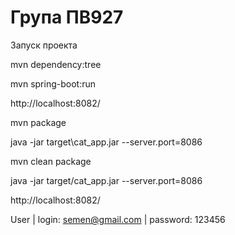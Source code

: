 Група ПВ927
===============================
Запуск проекта

mvn dependency:tree

mvn spring-boot:run

http://localhost:8082/

mvn package

java -jar target\cat_app.jar --server.port=8086

mvn clean package

java -jar target/cat_app.jar --server.port=8086

http://localhost:8082/

User | login: semen@gmail.com | password: 123456